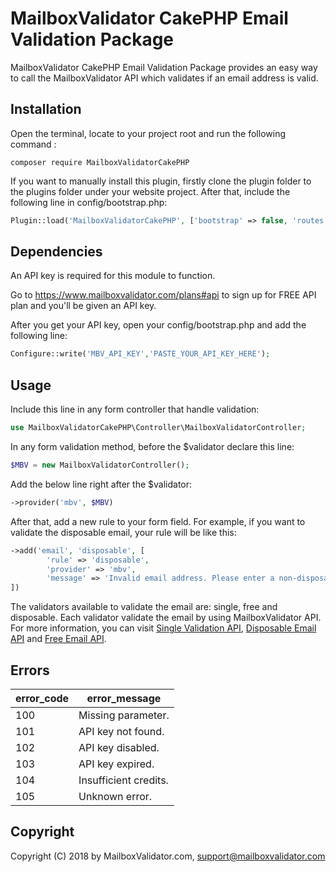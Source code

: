 # MailboxValidator CakePHP Email Validation Package

MailboxValidator CakePHP Email Validation Package provides an easy way to call the MailboxValidator API which validates if an email address is valid.



## Installation

Open the terminal, locate to your project root and run the following command :

`composer require MailboxValidatorCakePHP`



If you want to manually install this plugin, firstly clone the plugin folder to the plugins folder under your website project. After that, include the following line in config/bootstrap.php:

```php
Plugin::load('MailboxValidatorCakePHP', ['bootstrap' => false, 'routes' => true, 'autoload' => true]);
```



## Dependencies

An API key is required for this module to function.

Go to https://www.mailboxvalidator.com/plans#api to sign up for FREE API plan and you'll be given an API key.

After you get your API key, open your config/bootstrap.php and add the following line:
```php
Configure::write('MBV_API_KEY','PASTE_YOUR_API_KEY_HERE');
```




## Usage

Include this line in any form controller that handle validation:

```php
use MailboxValidatorCakePHP\Controller\MailboxValidatorController;
```

In any form validation method, before the $validator declare this line:

```php
$MBV = new MailboxValidatorController();
```

Add the below line right after the $validator:

```php
->provider('mbv', $MBV)
```

After that, add a new rule to your form field. For example, if you want to validate the disposable email, your rule will be like this:

```php
->add('email', 'disposable', [
        'rule' => 'disposable',
		'provider' => 'mbv',
        'message' => 'Invalid email address. Please enter a non-disposable email address.',
])
```

The validators available to validate the email are: single, free and disposable. Each validator validate the email by using MailboxValidator API. For more information, you can visit [Single Validation API](https://www.mailboxvalidator.com/api-single-validation), [Disposable Email API](https://www.mailboxvalidator.com/api-email-disposable) and [Free Email API](https://www.mailboxvalidator.com/api-email-free). 



## Errors

| error_code | error_message         |
| ---------- | --------------------- |
| 100        | Missing parameter.    |
| 101        | API key not found.    |
| 102        | API key disabled.     |
| 103        | API key expired.      |
| 104        | Insufficient credits. |
| 105        | Unknown error.        |



## Copyright

Copyright (C) 2018 by MailboxValidator.com, support@mailboxvalidator.com